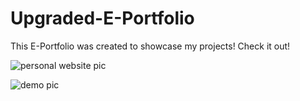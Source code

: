 # Upgraded-E-Portfolio 

This E-Portfolio was created to showcase my projects! Check it out! 

![personal website pic](https://user-images.githubusercontent.com/67409144/188532867-e98d0e17-be0d-403b-86d5-ea01a2c8b24a.png) 

![demo pic](https://user-images.githubusercontent.com/67409144/188532972-3eeccb4b-78b9-476b-9383-484e19600d07.png) 
